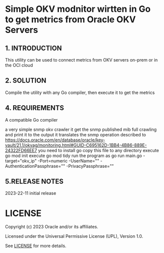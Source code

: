 
# Simple OKV modnitor wirtten in Go to get metrics from Oracle OKV Servers

## 1. INTRODUCTION

This utility can be used to connect metrics from OKV servers on-prem or in the OCI cloud

## 2. SOLUTION

Compile the utility with any Go compiler, then execute it to get the metrics

## 4. REQUIREMENTS

A compatible Go compiler

a very simple snmp okv crawler
it get the snmp published mib full crawling and print  it to the output
it translates the snmp operation described to https://docs.oracle.com/en/database/oracle/key-vault/21.1/okvag/monitoring.html#GUID-C695162D-1BB4-4B86-889E-24322FD66EE7
you need to install go 
copy this file to any directory
 execute go mod init
 execute go mod tidy
 run the program as go run main.go -target="okv_ip" -Port=numeric -UserName="" -AuthenticationPassphrase="" -PrivacyPassphrase=""

## 5.RELEASE NOTES

2023-22-11 initial release
  
# LICENSE

Copyright (c) 2023 Oracle and/or its affiliates.

Licensed under the Universal Permissive License (UPL), Version 1.0.

See [LICENSE](https://github.com/oracle-devrel/technology-engineering/blob/folder-structure/LICENSE) for more details.
